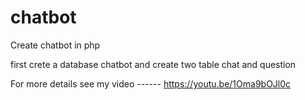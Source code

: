 # chatbot
Create chatbot in php

first crete a database chatbot and create two table chat and question

For more details see my video ------ https://youtu.be/1Oma9bOJl0c
